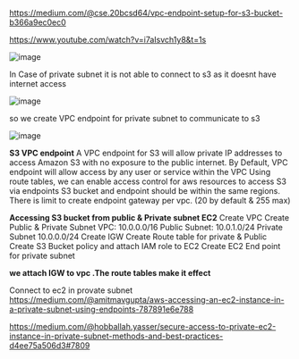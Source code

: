 https://medium.com/@cse.20bcsd64/vpc-endpoint-setup-for-s3-bucket-b366a9ec0ec0

https://www.youtube.com/watch?v=i7aIsvch1y8&t=1s

![image](https://github.com/user-attachments/assets/100b2f30-034d-4585-8613-cef2be64f411)


In Case of private subnet it is not able to connect to s3 as it doesnt have internet access

![image](https://github.com/user-attachments/assets/706a2ce8-5f27-4238-aa56-e8ee6d25b780)


so we create VPC endpoint for private subnet to communicate to s3

![image](https://github.com/user-attachments/assets/8e887f1c-2103-47df-b602-9fb32ce32ade)

**S3 VPC endpoint**
A VPC endpoint for S3 will allow private IP addresses to access Amazon S3 with no exposure to the public internet.
By Default, VPC endpoint will allow access by any user or service within the VPC
Using route tables, we can enable access control for aws resources to access S3 via endpoints
S3 bucket and endpoint should be within the same regions.
There is limit to create endpoint gateway per vpc. (20 by default & 255 max)

**Accessing S3 bucket from public & Private subnet EC2**
Create VPC
Create Public & Private Subnet
VPC: 10.0.0.0/16
Public Subnet:
10.0.1.0/24
Private Subnet
10.0.0.0/24
Create IGW
Create Route table for private & Public
Create S3 Bucket policy and attach IAM role to EC2
Create EC2 End point for private subnet

**we attach IGW to vpc .The route tables make it effect**

Connect to ec2 in provate subnet https://medium.com/@amitmavgupta/aws-accessing-an-ec2-instance-in-a-private-subnet-using-endpoints-787891e6e788

https://medium.com/@hobballah.yasser/secure-access-to-private-ec2-instance-in-private-subnet-methods-and-best-practices-d4ee75a506d3#7809

